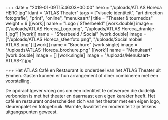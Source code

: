 +++
date = "2019-01-09T15:46:03+00:00"
hero = "/uploads/ATLAS Horeca HERO.jpg"
klant = "ATLAS Theater"
tags = ["visuele identiteit", "art direction fotografie", "print", "online", "menukaart"]
title = "Theater & tournedos"
weight = 6
[[work]]
name = "Logo / Sfeerbeeld"
[work.double]
image = ["/uploads/ATLAS Horeca_Logo.png", "/uploads/ATLAS Horeca_drankje-1.jpg"]
[[work]]
name = "Sfeerbeeld / Social"
[work.double]
image = ["/uploads/ATLAS Horeca_sfeerfoto.png", "/uploads/Social mobiel ATLAS.png"]
[[work]]
name = "Brochure"
[work.single]
image = "/uploads/ATLAS-Horeca_brochure.png"
[[work]]
name = "Menukaart"
[work.double]
image = []
[work.single]
image = "/uploads/Menukaart-ATLAS-2.jpg"

+++
Het ATLAS Café en Restaurant is onderdeel van het ATLAS Theater uit Emmen. Gasten kunnen er hun arrangement of diner combineren met een voorstelling.

De opdrachtgever vroeg ons om een identiteit te ontwerpen die duidelijk verbonden is met het theater en daarnaast een eigen karakter heeft. Het café en restaurant onderscheiden zich van het theater met een eigen logo, kleurenpalet en fotogebruik. Warmte, kwaliteit en moderniteit zijn telkens uitgangspunten geweest.